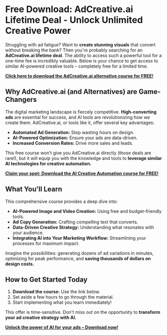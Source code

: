 # Free Download: AdCreative.ai Lifetime Deal - Unlock Unlimited Creative Power

Struggling with ad fatigue? Want to **create stunning visuals** that convert without breaking the bank? Then you're probably searching for an **AdCreative.ai lifetime deal**. The ability to access such a powerful tool for a one-time fee is incredibly valuable. Below is your chance to get access to similar AI-powered creative tools – completely free for a limited time.

[**Click here to download the AdCreative.ai alternative course for FREE!**](https://udemywork.com/adcreative-ai-lifetime-deal)

## Why AdCreative.ai (and Alternatives) are Game-Changers

The digital marketing landscape is fiercely competitive. **High-converting ads** are essential for success, and AI tools are revolutionizing how we create them. AdCreative.ai, or tools like it, offer several key advantages:

*   **Automated Ad Generation:** Stop wasting hours on design.
*   **AI-Powered Optimization:** Ensure your ads are data-driven.
*   **Increased Conversion Rates:** Drive more sales and leads.

This free course won’t give you AdCreative.ai directly (those deals are rare!), but it will equip you with the knowledge and tools to **leverage similar AI technologies for creative automation.**

[**Claim your spot: Download the AI Creative Automation course for FREE!**](https://udemywork.com/adcreative-ai-lifetime-deal)

## What You'll Learn

This comprehensive course provides a deep dive into:

*   **AI-Powered Image and Video Creation:** Using free and budget-friendly tools.
*   **Ad Copy Generation:** Crafting compelling text that converts.
*   **Data-Driven Creative Strategy:** Understanding what resonates with your audience.
*   **Integrating AI into Your Marketing Workflow:** Streamlining your processes for maximum impact.

Imagine the possibilities: generating dozens of ad variations in minutes, optimizing for peak performance, and **saving thousands of dollars on design costs.**

## How to Get Started Today

1.  **Download the course:** Use the link below.
2.  Set aside a few hours to go through the material.
3.  Start implementing what you learn immediately!

This offer is time-sensitive. Don't miss out on the opportunity to **transform your ad creative strategy with AI.**

**[Unlock the power of AI for your ads – Download now!](https://udemywork.com/adcreative-ai-lifetime-deal)**
